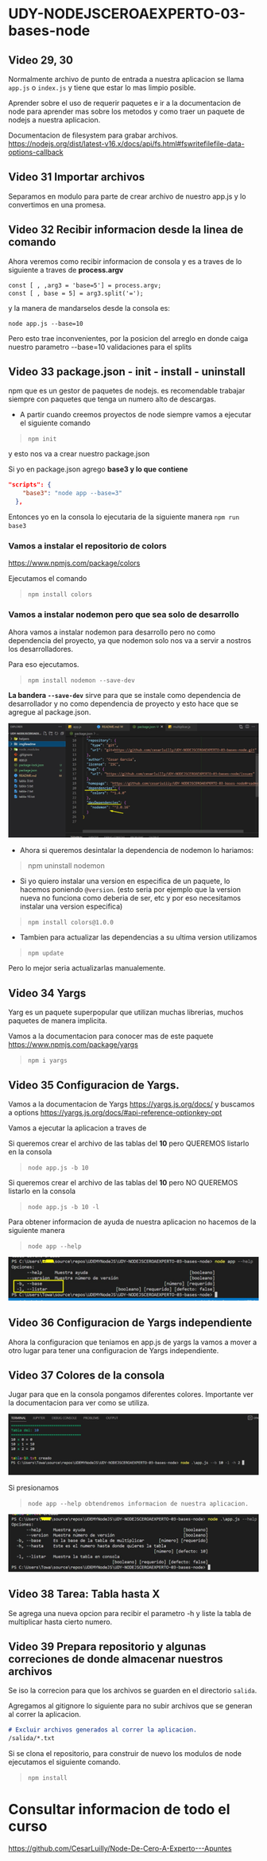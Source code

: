 # UDY-NODEJSCEROAEXPERTO-03-bases-node

## Video 29, 30

Normalmente archivo de punto de entrada a nuestra aplicacion
se llama `app.js` o `index.js` y tiene que estar lo mas limpio posible.

Aprender sobre el uso de requerir paquetes e ir a la documentacion
de node para aprender mas sobre los metodos y como traer un paquete
de nodejs a nuestra aplicacion.

Documentacion de filesystem para grabar archivos.
https://nodejs.org/dist/latest-v16.x/docs/api/fs.html#fswritefilefile-data-options-callback

## Video 31 Importar archivos
Separamos en modulo para parte de crear archivo de nuestro app.js y lo convertimos en una promesa.

## Video 32 Recibir informacion desde la linea de comando
Ahora veremos como recibir informacion de consola y es a traves de lo siguiente a traves de **process.argv**
```
const [ , ,arg3 = 'base=5'] = process.argv;
const [ , base = 5] = arg3.split('=');
```
y la manera de mandarselos desde la consola es:

```
node app.js --base=10
```
Pero esto trae inconvenientes, por la posicion del arreglo en 
donde caiga nuestro parametro --base=10 validaciones para el 
splits

## Video 33 package.json - init - install - uninstall

npm que es un gestor de paquetes de nodejs. es recomendable 
trabajar siempre con paquetes que tenga un numero alto de 
descargas.

* A partir cuando creemos proyectos de node siempre vamos a ejecutar el siguiente comando
> `npm init`

y esto nos va a crear nuestro package.json

Si yo en package.json agrego **base3 y lo que contiene**
```json
"scripts": {
    "base3": "node app --base=3"
  },
```

Entonces yo en la consola lo ejecutaria de la siguiente manera 
`npm run base3`

### Vamos a instalar el repositorio de colors
https://www.npmjs.com/package/colors

Ejecutamos el comando 

> `npm install colors`

### Vamos a instalar nodemon pero que sea solo de desarrollo

Ahora vamos a instalar nodemon para desarrollo pero no
como dependencia del proyecto, ya que nodemon solo nos va 
a servir a nostros los desarrolladores.

Para eso ejecutamos.
> `npm install nodemon --save-dev`

**La bandera `--save-dev`** sirve para que se instale como 
dependencia de desarrollador y no como dependencia de proyecto 
y esto hace que se agregue al package.json.

![nodemonInstall](./imgReadme/nodemonInstall.jpg)

* Ahora si queremos desintalar la dependencia de nodemon lo hariamos:

> npm uninstall nodemon

* Si yo quiero instalar una version en especifica de un paquete, 
lo hacemos poniendo `@version`. (esto seria por ejemplo que la version nueva no funciona como deberia de ser, etc y por eso necesitamos instalar una version especifica)

> `npm install colors@1.0.0`

* Tambien para actualizar las dependencias a su ultima version utilizamos
> `npm update`

Pero lo mejor seria actualizarlas manualemente.

## Video 34 Yargs

Yarg es un paquete superpopular que utilizan muchas librerias, 
muchos paquetes de manera implicita.

Vamos a la documentacion para conocer mas de este paquete
https://www.npmjs.com/package/yargs

> `npm i yargs`

## Video 35 Configuracion de Yargs.

Vamos a la documentacion de Yargs https://yargs.js.org/docs/
y buscamos a options https://yargs.js.org/docs/#api-reference-optionkey-opt

Vamos a ejecutar la aplicacion a traves de 

Si queremos crear el archivo de las tablas del **10** pero QUEREMOS
listarlo en la consola
> `node app.js -b 10` 

Si queremos crear el archivo de las tablas del **10** pero NO 
QUEREMOS listarlo en la consola
> `node app.js -b 10 -l` 

Para obtener informacion de ayuda de nuestra aplicacion no hacemos de la
siguiente manera
> `node app --help` 

![apphelp](./imgReadme/apphelp.jpg)

## Video 36 Configuracion de Yargs independiente

Ahora la configuracion que teniamos en app.js de yargs la vamos a mover a otro lugar para tener una 
configuracion de Yargs independiente.

## Video 37 Colores de la consola

Jugar para que en la consola pongamos diferentes colores. 
Importante ver la documentacion para ver como se utiliza.

![hasta2Consola](./imgReadme/hasta2Consola.jpg)

Si presionamos 
> `node app --help obtendremos informacion de nuestra aplicacion.`

![appHelp2](./imgReadme/appHelp2.jpg)

## Video 38 Tarea: Tabla hasta X
Se agrega una nueva opcion para recibir el parametro -h y liste la tabla de multiplicar hasta cierto numero.

## Video 39 Prepara repositorio y algunas correciones de donde almacenar nuestros archivos

Se iso la correcion para que los archivos se guarden en el directorio `salida`.

Agregamos al gitignore lo siguiente para no subir archivos que se generan al correr la aplicacion.

```md
# Excluir archivos generados al correr la aplicacion.
/salida/*.txt
```

Si se clona el repositorio, para construir de nuevo los
modulos de node ejecutamos el siguiente comando.
> `npm install`

# Consultar informacion de todo el curso 
https://github.com/CesarLuilly/Node-De-Cero-A-Experto---Apuntes











